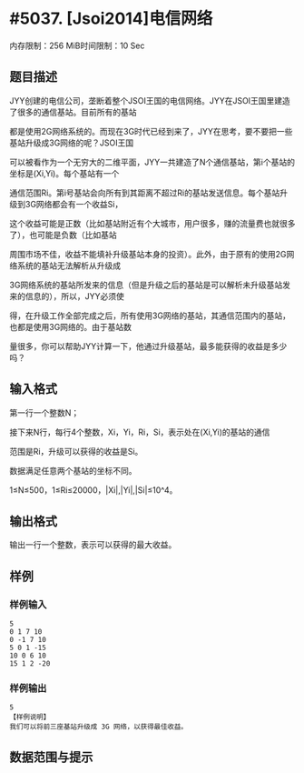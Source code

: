 # #5037. [Jsoi2014]电信网络

内存限制：256 MiB时间限制：10 Sec

## 题目描述

JYY创建的电信公司，垄断着整个JSOI王国的电信网络。JYY在JSOI王国里建造了很多的通信基站。目前所有的基站

都是使用2G网络系统的。而现在3G时代已经到来了，JYY在思考，要不要把一些基站升级成3G网络的呢？JSOI王国

可以被看作为一个无穷大的二维平面，JYY一共建造了N个通信基站，第i个基站的坐标是(Xi,Yi)。每个基站有一个

通信范围Ri。第i号基站会向所有到其距离不超过Ri的基站发送信息。每个基站升级到3G网络都会有一个收益Si，

这个收益可能是正数（比如基站附近有个大城市，用户很多，赚的流量费也就很多了），也可能是负数（比如基站

周围市场不佳，收益不能填补升级基站本身的投资）。此外，由于原有的使用2G网络系统的基站无法解析从升级成

3G网络系统的基站所发来的信息（但是升级之后的基站是可以解析未升级基站发来的信息的），所以，JYY必须使

得，在升级工作全部完成之后，所有使用3G网络的基站，其通信范围内的基站，也都是使用3G网络的。由于基站数

量很多，你可以帮助JYY计算一下，他通过升级基站，最多能获得的收益是多少吗？

## 输入格式

第一行一个整数N；

接下来N行，每行4个整数，Xi，Yi，Ri，Si，表示处在(Xi,Yi)的基站的通信

范围是Ri，升级可以获得的收益是Si。

数据满足任意两个基站的坐标不同。

1&le;N&le;500，1&le;Ri&le;20000，|Xi|,|Yi|,|Si|&le;10^4。

## 输出格式

 输出一行一个整数，表示可以获得的最大收益。

## 样例

### 样例输入

    
    5
    0 1 7 10
    0 -1 7 10
    5 0 1 -15
    10 0 6 10
    15 1 2 -20
    

### 样例输出

    
    5
    【样例说明】
    我们可以将前三座基站升级成 3G 网络，以获得最佳收益。
    

## 数据范围与提示
